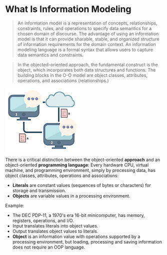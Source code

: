 # What Is Information Modeling


> An information model is a representation of concepts, relationships, constraints, rules,
> and operations to specify data semantics for a chosen domain of discourse.
> The advantage of using an information model is that it can provide sharable, stable, and
> organized structure of information requirements for the domain context.
> An information modeling language is a formal syntax that allows users to capture data
> semantics and constraints.


> In the objected-oriented approach, the fundamental construct is the object, which incorporates both
> data structures and functions. The building blocks in the O-O model are object classes, attributes,
> operations, and associations (relationships.)

<img src="images/computers-comms.jpg" width="240">

There is a critical distinction between the object-oriented **approach** and an object-oriented
**programming language**:
Every hardware CPU, virtual machine, and programming environment, simply by processing data,
has object classes, attributes, operations and associations:

* **Literals** are constant values (sequences of bytes or characters) for storage and transmission.
* **Objects** are variable values in a processing environment.

Example:
* The DEC PDP-11, a 1970's era 16-bit minicomputer, has memory, registers, operations, and I/O.
* Input translates literals into object values.
* Output translates object values to literals.
* **Object** is an information value with operations supported by a processing environment, but
loading, processing and saving information does not require an OOP language.
